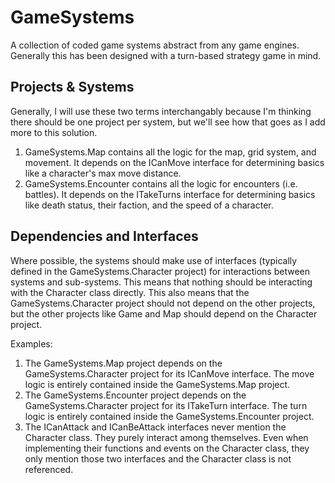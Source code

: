 # GameSystems
A collection of coded game systems abstract from any game engines. Generally this has been designed with a turn-based strategy game in mind.


## Projects & Systems
Generally, I will use these two terms interchangably because I'm thinking there should be one project per system, but we'll see how that goes as I add more to this solution.

1. GameSystems.Map contains all the logic for the map, grid system, and movement. It depends on the ICanMove interface for determining basics like a character's max move distance.
2. GameSystems.Encounter contains all the logic for encounters (i.e. battles). It depends on the ITakeTurns interface for determining basics like death status, their faction, and the speed of a character.


## Dependencies and Interfaces
Where possible, the systems should make use of interfaces (typically defined in the GameSystems.Character project) for interactions between systems and sub-systems. This means that nothing should be interacting with the Character class directly. This also means that the GameSystems.Character project should not depend on the other projects, but the other projects like Game and Map should depend on the Character project.

Examples:
1. The GameSystems.Map project depends on the GameSystems.Character project for its ICanMove interface. The move logic is entirely contained inside the GameSystems.Map project.
2. The GameSystems.Encounter project depends on the GameSystems.Character project for its ITakeTurn interface. The turn logic is entirely contained inside the GameSystems.Encounter project.
3. The ICanAttack and ICanBeAttack interfaces never mention the Character class. They purely interact among themselves. Even when implementing their functions and events on the Character class, they only mention those two interfaces and the Character class is not referenced.
